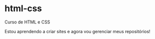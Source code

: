# html-css
Curso de HTML e CSS

Estou aprendendo a criar sites e agora vou gerenciar meus repositórios!
